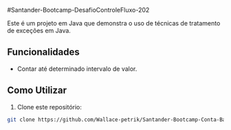 #Santander-Bootcamp-DesafioControleFluxo-202

Este é um projeto em Java que demonstra o uso de técnicas de tratamento de exceções em Java.

## Funcionalidades

- Contar até determinado intervalo de valor.

## Como Utilizar

1. Clone este repositório:

```bash
git clone https://github.com/Wallace-petrik/Santander-Bootcamp-Conta-Banco-2024.git
